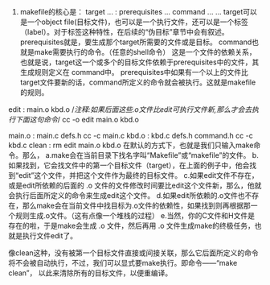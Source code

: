 1. makefile的核心是：
target ... : prerequisites ...
	command
	...
	...
target可以是一个object file(目标文件)，也可以是一个执行文件，还可以是一个标签（label）。对于标签这种特性，在后续的“伪目标”章节中会有叙述。
prerequisites就是，要生成那个target所需要的文件或是目标。
command也就是make需要执行的命令。（任意的shell命令）
这是一个文件的依赖关系，也就是说，target这一个或多个的目标文件依赖于prerequisites中的文件，其生成规则定义在 command中。
prerequisites中如果有一个以上的文件比target文件要新的话，command所定义的命令就会被执行。这就是makefile的规则。

edit : main.o kbd.o    /*注释:如果后面这些.o文件比edit可执行文件新,那么才会去执行下面这句命令*/
	cc -o edit main.o kbd.o 

main.o : main.c defs.h
	cc -c main.c
kbd.o : kbd.c defs.h command.h
	cc -c kbd.c
clean :
	rm edit main.o kbd.o 
在默认的方式下，也就是我们只输入make命令。那么，
a.make会在当前目录下找名字叫“Makefile”或“makefile”的文件。
b.如果找到，它会找文件中的第一个目标文件（target），在上面的例子中，他会找到“edit”这个文件，并把这个文件作为最终的目标文件。
c.如果edit文件不存在，或是edit所依赖的后面的 .o 文件的文件修改时间要比edit这个文件新，那么，他就会执行后面所定义的命令来生成edit这个文件。
d.如果edit所依赖的.o文件也不存在，那么make会在当前文件中找目标为.o文件的依赖性，如果找到则再根据那一个规则生成.o文件。（这有点像一个堆栈的过程）
e.当然，你的C文件和H文件是存在的啦，于是make会生成 .o 文件，然后再用 .o 文件生成make的终极任务，也就是执行文件edit了。

像clean这种，没有被第一个目标文件直接或间接关联，那么它后面所定义的命令将不会被自动执行，不过，我们可以显式要make执行。即命令——“make clean”，
以此来清除所有的目标文件，以便重编译。

